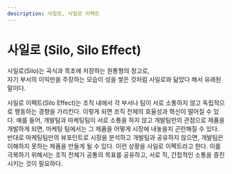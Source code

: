 ```yaml
---
description: 사일로, 사일로 이펙트
---
```


# 사일로 (Silo, Silo Effect)

사일로(Silo)는 곡식과 목초에 저장하는 원통형의 창고로,\
자기 부서의 이익만을 주장하는 모습이 성을 쌓은 것처럼 사일로와 닮았다 해서 유래된 말이다.

사일로 이펙트(Silo Effect)는 조직 내에서 각 부서나 팀이 서로 소통하지 않고 독립적으로 행동하는 경향을 가리킨다. 이렇게 되면 조직 전체의 효율성과 혁신이 떨어질 수 있다. 예를 들어, 개발팀과 마케팅팀이 서로 소통을 하지 않고 개발팀만의 관점으로 제품을 개발하게 되면, 마케팅 팀에서는 그 제품을 어떻게 시장에 내놓을지 곤란해질 수 있다. 반대로 마케팅팀만의 뷰포인트로 시장을 분석하고 개발팀과 공유하지 않으면, 개발팀은 이해하지 못하는 제품을 만들게 될 수 있다. 이런 상황을 사일로 이펙트라고 한다. 이를 극복하기 위해서는 조직 전체가 공통의 목표를 공유하고, 서로 직, 간접적인 소통을 증진시키는 것이 필요하다.
